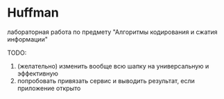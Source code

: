 # Huffman

лабораторная работа по предмету "Алгоритмы кодирования и сжатия информации"

TODO: 
1. (желательно) изменить вообще всю шапку на универсальную и эффективную
2. попробовать привязать сервис и выводить результат, если приложение открыто
